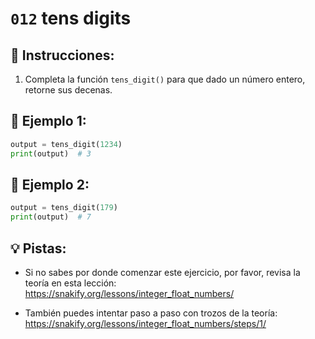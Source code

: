# `012` tens digits

## 📝 Instrucciones:

1. Completa la función `tens_digit()` para que dado un número entero, retorne sus decenas.

## 📎 Ejemplo 1:

```py
output = tens_digit(1234)
print(output)  # 3
```

## 📎 Ejemplo 2:

```py
output = tens_digit(179)
print(output)  # 7
```

## 💡 Pistas:

+ Si no sabes por donde comenzar este ejercicio, por favor, revisa la teoría en esta lección: https://snakify.org/lessons/integer_float_numbers/

+ También puedes intentar paso a paso con trozos de la teoría: https://snakify.org/lessons/integer_float_numbers/steps/1/
